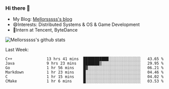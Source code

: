 ### Hi there 👋

- My Blog: [Mellorsssss's blog](https://mellorsssss.com/)
- 😄Interests: Distributed Systems & OS & Game Development
- 🤔Intern at Tencent, ByteDance


![Mellorsssss's github stats](https://github-readme-stats.vercel.app/api?username=Mellorsssss&show_icons=true&theme=radical)

<!-- ![Top Langs](https://github-readme-stats.vercel.app/api/top-langs/?username=anuraghazra&hide=javascript,html,typescript,css,glsl) -->

<!--
**Mellorsssss/Mellorsssss** is a ✨ _special_ ✨ repository because its `README.md` (this file) appears on your GitHub profile.

Here are some ideas to get you started:

- 🔭 I’m currently working on ...
- 🌱 I’m currently learning ...
- 👯 I’m looking to collaborate on ...
- 🤔 I’m looking for help with ...
- 💬 Ask me about ...
- 📫 How to reach me: ...
- 😄 Pronouns: ...
- ⚡ Fun fact: ...
-->

Last Week:
<!--START_SECTION:waka-->

```text
C++               13 hrs 41 mins  ███████████░░░░░░░░░░░░░░   43.65 %
Java              9 hrs 23 mins   ███████▒░░░░░░░░░░░░░░░░░   29.95 %
Go                1 hr 56 mins    █▓░░░░░░░░░░░░░░░░░░░░░░░   06.21 %
Markdown          1 hr 23 mins    █░░░░░░░░░░░░░░░░░░░░░░░░   04.46 %
C                 1 hr 15 mins    █░░░░░░░░░░░░░░░░░░░░░░░░   04.02 %
CMake             1 hr 6 mins     █░░░░░░░░░░░░░░░░░░░░░░░░   03.53 %
```

<!--END_SECTION:waka-->
